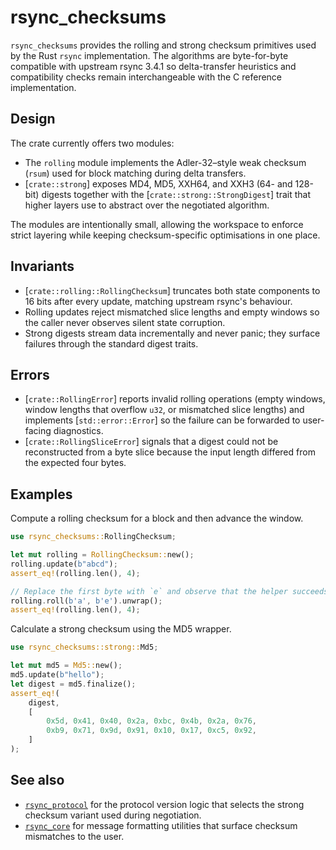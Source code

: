 # rsync_checksums

`rsync_checksums` provides the rolling and strong checksum primitives used by the
Rust `rsync` implementation. The algorithms are byte-for-byte compatible with
upstream rsync 3.4.1 so delta-transfer heuristics and compatibility checks remain
interchangeable with the C reference implementation.

## Design

The crate currently offers two modules:

- The `rolling` module implements the Adler-32–style weak checksum (`rsum`) used
  for block matching during delta transfers.
- [`crate::strong`] exposes MD4, MD5, XXH64, and XXH3 (64- and 128-bit) digests
  together with the [`crate::strong::StrongDigest`] trait that higher layers use
  to abstract over the negotiated algorithm.

The modules are intentionally small, allowing the workspace to enforce strict
layering while keeping checksum-specific optimisations in one place.

## Invariants

- [`crate::rolling::RollingChecksum`] truncates both state components to 16 bits
  after every update, matching upstream rsync's behaviour.
- Rolling updates reject mismatched slice lengths and empty windows so the
  caller never observes silent state corruption.
- Strong digests stream data incrementally and never panic; they surface
  failures through the standard digest traits.

## Errors

- [`crate::RollingError`] reports invalid rolling operations (empty windows,
  window lengths that overflow `u32`, or mismatched slice lengths) and
  implements [`std::error::Error`] so the failure can be forwarded to
  user-facing diagnostics.
- [`crate::RollingSliceError`] signals that a digest could not be reconstructed
  from a byte slice because the input length differed from the expected four
  bytes.

## Examples

Compute a rolling checksum for a block and then advance the window.

```rust
use rsync_checksums::RollingChecksum;

let mut rolling = RollingChecksum::new();
rolling.update(b"abcd");
assert_eq!(rolling.len(), 4);

// Replace the first byte with `e` and observe that the helper succeeds.
rolling.roll(b'a', b'e').unwrap();
assert_eq!(rolling.len(), 4);
```

Calculate a strong checksum using the MD5 wrapper.

```rust
use rsync_checksums::strong::Md5;

let mut md5 = Md5::new();
md5.update(b"hello");
let digest = md5.finalize();
assert_eq!(
    digest,
    [
        0x5d, 0x41, 0x40, 0x2a, 0xbc, 0x4b, 0x2a, 0x76,
        0xb9, 0x71, 0x9d, 0x91, 0x10, 0x17, 0xc5, 0x92,
    ]
);
```

## See also

- [`rsync_protocol`](https://docs.rs/rsync_protocol) for the protocol version
  logic that selects the strong checksum variant used during negotiation.
- [`rsync_core`](https://docs.rs/rsync_core) for message formatting utilities
  that surface checksum mismatches to the user.
